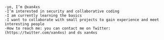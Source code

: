     -yo, I’m @xan4xs
    -I’m interested in security and collaborative coding
    -I am currently learning the basics
    -I want to collaborate with small projects to gain experience and meet interesting people
    -How to reach me: you can contact me on Twitter:(https://twitter.com/xan4xs) and ds xan4xs
